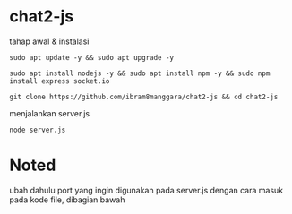 # chat2-js
tahap awal & instalasi

```
sudo apt update -y && sudo apt upgrade -y
```
```
sudo apt install nodejs -y && sudo apt install npm -y && sudo npm install express socket.io
```
```
git clone https://github.com/ibram8manggara/chat2-js && cd chat2-js
```
menjalankan server.js
```
node server.js
```
# Noted
ubah dahulu port yang ingin digunakan pada server.js
dengan cara masuk pada kode file, dibagian bawah
